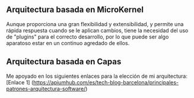 ## Arquitectura basada en MicroKernel
Aunque proporciona una gran flexibilidad y extensibilidad, y permite una rápida respuesta cuando se le aplican cambios, tiene la necesidad del uso de "plugins"
para el correcto desarrollo, por lo que puede ser algo aparatoso estar en un continuo agredado de ellos.

## Arquitectura basada en Capas





Me apoyado en los siguientes enlaces para la elección de mi arquitectura:
[Enlace 1] (https://apiumhub.com/es/tech-blog-barcelona/principales-patrones-arquitectura-software/)
